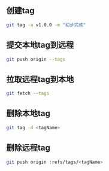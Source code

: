 ## 创建tag

```bash
git tag -a v1.0.0 -m "初步完成"
```

## 提交本地tag到远程

```bash
git push origin --tags
```

## 拉取远程tag到本地

```bash
git fetch --tags
```

## 删除本地tag

```bash
git tag -d <tagName>
```

## 删除远程tag

```bash
git push origin :refs/tags/<tagName>
```
